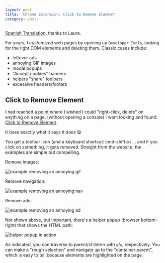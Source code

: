 ```yaml
---
layout: post
title: 'Chrome Extension: Click to Remove Element'
category: posts
---
```


[Spanish Translation](http://expereb.com/extension-de-chrome-haga-clic-para-eliminar-el-elemento/), thanks to Laura.

For years, I _customized_ web pages by opening up `Developer Tools`, looking
for the right DOM elements and deleting them. Classic cases include:

- leftover ads
- annoying GIF images
- modal popups
- "Accept cookies" banners
- helpers "share" toolbars
- excessive headers/footers

## Click to Remove Element

I had reached a point where I wished I could "right-click, delete"
on anything on a page. (without opening a console) I went looking and found:
[Click to Remove Element](https://chrome.google.com/webstore/detail/click-to-remove-element/jcgpghgjhhahcefnfpbncdmhhddedhnk).

It does exactly what it says it does 😃

You get a toolbar icon (and a keyboard shortcut: cmd-shift-x) ... and if you
click on something, it gets removed. Straight from the website, the examples
are simple but compelling.

Remove images:

![example removing an annoying gif]({{site.url}}/assets/click-to-remove-element/annoying-gif.jpg)

Remove navigation:

![example removing an annoying nav]({{site.url}}/assets/click-to-remove-element/annoying-nav.jpg)

Remove ads:

![example removing an annoying ad]({{site.url}}/assets/click-to-remove-element/annoying-ad.jpg)

Not shown above, but important, there's a helper popup (browser bottom-right) that shows the HTML path:

![helper popup in action]({{site.url}}/assets/click-to-remove-element/helper-popup.png)

As indicated, you can traverse to parent/children with `q`/`w`, respectively.
You can make a "rough selection" and navigate up to the "container parent",
which is easy to tell because elements are highlighted on the page.

